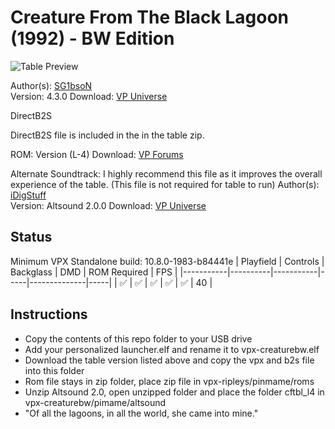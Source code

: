 # Creature From The Black Lagoon (1992) - BW Edition

![Table Preview](https://vpuniverse.com/screenshots/monthly_2021_07/Screenshot.jpg.6910acb0148b2f3d2ad858f4393e684a.jpg)

Author(s): [SG1bsoN](https://vpuniverse.com/profile/34010-sg1bson/)  
Version: 4.3.0 
Download: [VP Universe](https://vpuniverse.com/files/file/6978-creature-from-the-black-lagoon-bally-1992-sg1bson-bw-mod/)

DirectB2S

DirectB2S file is included in the in the table zip.

ROM:
Version (L-4)
Download: [VP Forums](https://www.vpforums.org/index.php?app=downloads&showfile=1169)

Alternate Soundtrack:
I highly recommend this file as it improves the overall experience of the table. (This file is not required for table to run)
Author(s): [iDigStuff](https://vpuniverse.com/profile/29753-idigstuff/)  
Version: Altsound 2.0.0
Download: [VP Universe](https://vpuniverse.com/files/file/5936-altsound-20-creature-from-the-black-lagoon-bally-1992/)
## Status 

Minimum VPX Standalone build: 10.8.0-1983-b84441e
| Playfield | Controls | Backglass | DMD | ROM Required | FPS | 
|-----------|----------|-----------|-----|--------------|-----|
| :white_check_mark: | :white_check_mark: | :white_check_mark: | :white_check_mark: | :white_check_mark: | 40 |

## Instructions

- Copy the contents of this repo folder to your USB drive
- Add your personalized launcher.elf and rename it to vpx-creaturebw.elf
- Download the table version listed above and copy the vpx and b2s file into this folder
- Rom file stays in zip folder, place zip file in vpx-ripleys/pinmame/roms
- Unzip Altsound 2.0, open unzipped folder and place the folder cftbl_l4 in vpx-creaturebw/pimame/altsound
- "Of all the lagoons, in all the world, she came into mine."